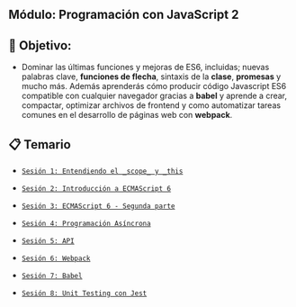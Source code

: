 ## Módulo: Programación con JavaScript 2

## 🎯 Objetivo:

+ Dominar las últimas funciones y mejoras de ES6, incluidas;  nuevas palabras clave, **funciones de flecha**, sintaxis de la 
**clase**, **promesas** y mucho más. Además aprenderás cómo producir código Javascript ES6 compatible con cualquier navegador 
gracias a **babel** y  aprende a crear, compactar, optimizar archivos de frontend y como automatizar tareas comunes en el 
desarrollo de páginas web con **webpack**.				

## 📋 Temario

 - [`Sesión 1: Entendiendo el _scope_ y _this`](./Sesion-01)

 - [`Sesión 2: Introducción a ECMAScript 6`](./Sesion-02)

 - [`Sesión 3: ECMAScript 6 - Segunda parte`](./Sesion-03)

 - [`Sesión 4: Programación Asíncrona`](./Sesion-04)

 - [`Sesión 5: API`](./Sesion-05)

 - [`Sesión 6: Webpack`](./Sesion-06)

 - [`Sesión 7: Babel`](./Sesion-07)

 - [`Sesión 8: Unit Testing con Jest`](./Sesion-08)
